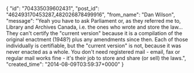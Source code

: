  {
   "id": "704335039602431",
   "post_id": "462493170453287_482026878499916",
   "from_name": "Dan Wilson",
   "message": "Yeah you have to ask Parliament or, as they referred me to, Library and Archives Canada, i.e. the ones who wrote and store the law... They can't certify the \"current version\" because it is a compilation of the original enactment (1948?) plus any amendments since then. Each of those individually is certifiable, but the \"current version\" is not, because it was never enacted as a whole. You don't need registered mail - email, fax or regular mail works fine - it's their job to store and share (or sell) the laws.",
   "created_time": "2014-08-09T03:59:37+0000"
 }
